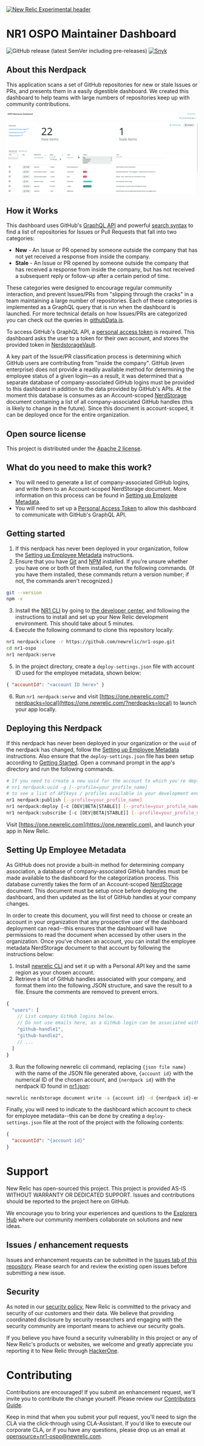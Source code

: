 [![New Relic Experimental header](https://github.com/newrelic/opensource-website/raw/master/src/images/categories/Experimental.png)](https://opensource.newrelic.com/oss-category/#new-relic-experimental)

# NR1 OSPO Maintainer Dashboard

![GitHub release (latest SemVer including pre-releases)](https://img.shields.io/github/v/release/newrelic/nr1-ospo?include_prereleases&sort=semver) [![Snyk](https://snyk.io/test/github/newrelic/nr1-ospo/badge.svg)](https://snyk.io/test/github/newrelic/nr1-ospo)

## About this Nerdpack

This application scans a set of GitHub repositories for new or stale Issues or PRs, and presents them in a easily digestible dashboard. We created this dashboard to help teams with large numbers of repositories keep up with community contributions.

![Screenshot #1](screenshots/home.png)

## How it Works

This dashboard uses GitHub's [GraphQL API](https://docs.github.com/en/free-pro-team@latest/graphql) and powerful [search syntax](https://docs.github.com/en/free-pro-team@latest/github/searching-for-information-on-github/searching-on-github) to find a list of repositories for Issues or Pull Requests that fall into two categories:
* **New** - An Issue or PR opened by someone outside the company that has not yet received a response from inside the company.
* **Stale** - An Issue or PR opened by someone outside the company that has received a response from inside the company, but has not received a subsequent reply or follow-up after a certain period of time.

These categories were designed to encourage regular community interaction, and prevent Issues/PRs from "slipping through the cracks" in a team maintaining a large number of repositories. Each of these categories is implemented as a GraphQL query that is run when the dashboard is launched. For more technical details on how Issues/PRs are categorized you can check out the queries in [githubData.js](./nerdlets/maintainer-dashboard/graphql/githubData.js).

To access GitHub's GraphQL API, a [personal access token](https://docs.github.com/en/free-pro-team@latest/github/authenticating-to-github/creating-a-personal-access-token) is required. This dashboard asks the user to a token for their own account, and stores the provided token in [NerdstorageVault](https://developer.newrelic.com/explore-docs/nerdstoragevault).

A key part of the Issue/PR classification process is determining which GitHub users are contributing from "inside the company". GitHub (even enterprise) does not provide a readily available method for determining the employee status of a given login—as a result, it was determined that a separate database of company-associated GitHub logins must be provided to this dashboard in addition to the data provided by GitHub's APIs. At the moment this database is consumes as an Account-scoped [NerdStorage](https://developer.newrelic.com/explore-docs/nerdstorage) document containing a list of all company-associated GitHub handles (this is likely to change in the future). Since this document is account-scoped, it can be deployed once for the entire organization.

## Open source license

This project is distributed under the [Apache 2 license](LICENSE).

## What do you need to make this work?

 * You will need to generate a list of company-associated GitHub logins, and write them to an Account-scoped NerdStorage document. More information on this process can be found in [Setting up Employee Metadata](#setting-up-employee-metadata).
 * You will need to set up a [Personal Access Token](https://docs.github.com/en/free-pro-team@latest/github/authenticating-to-github/creating-a-personal-access-token) to allow this dashboard to communicate with GitHub's GraphQL API.

## Getting started

1. If this nerdpack has never been deployed in your organization, follow the [Setting up Employee Metadata](#setting-up-employee-metadata) instructions.
2. Ensure that you have [Git](https://git-scm.com/book/en/v2/Getting-Started-Installing-Git) and [NPM](https://www.npmjs.com/get-npm) installed. If you're unsure whether you have one or both of them installed, run the following commands. (If you have them installed, these commands return a version number; if not, the commands aren't recognized.)
  ```bash
  git --version
  npm -v
  ```
3. Install the [NR1 CLI](https://one.newrelic.com/launcher/developer-center.launcher) by going to [the developer center](https://one.newrelic.com/launcher/developer-center.launcher), and following the instructions to install and set up your New Relic development environment. This should take about 5 minutes.
4. Execute the following command to clone this repository locally:
  ```bash
  nr1 nerdpack:clone -r https://github.com/newrelic/nr1-ospo.git
  cd nr1-ospo
  nr1 nerdpack:serve
  ```
5. In the project directory, create a `deploy-settings.json` file with account ID used for the employee metadata, shown below:
  ```JSON
  { "accountId": "<account ID here>" }
  ```
6. Run `nr1 nerdpack:serve` and visit [https://one.newrelic.com/?nerdpacks=local](https://one.newrelic.com/?nerdpacks=local) to launch your app locally.

## Deploying this Nerdpack

If this nerdpack has never been deployed in your organization or the `uuid` of the nerdpack has changed, follow the [Setting up Employee Metadata](#setting-up-employee-metadata) instructions. Also ensure that the `deploy-settings.json` file has been setup according to [Getting Started](#getting-started). Open a command prompt in the app's directory and run the following commands.

```bash
# If you need to create a new uuid for the account to which you're deploying this app, use the following
# nr1 nerdpack:uuid -g [--profile=your_profile_name]
# to see a list of APIkeys / profiles available in your development environment, run nr1 credentials:list
nr1 nerdpack:publish [--profile=your_profile_name]
nr1 nerdpack:deploy [-c [DEV|BETA|STABLE]] [--profile=your_profile_name]
nr1 nerdpack:subscribe [-c [DEV|BETA|STABLE]] [--profile=your_profile_name]
```

Visit [https://one.newrelic.com](https://one.newrelic.com), and launch your app in New Relic.

## Setting Up Employee Metadata

As GitHub does not provide a built-in method for determining company association, a database of company-associated GitHub handles must be made available to the dashboard for the categorization process. This database currently takes the form of an Account-scoped [NerdStorage](https://developer.newrelic.com/explore-docs/nerdstorage) document. This document must be setup once before deploying the dashboard, and then updated as the list of GitHub handles at your company changes.

In order to create this document, you will first need to choose or create an account in your organization that any prospective user of the dashboard deployment can read--this ensures that the dashboard will have permissions to read the document when accessed by other users in the organization. Once you've chosen an account, you can install the employee metadata NerdStorage document to that account by following the instructions below:
1. Install [newrelic CLI](https://developer.newrelic.com/automate-workflows/get-started-new-relic-cli) and set it up with a Personal API key and the same region as your chosen account.
2. Retrieve a list of GitHub handles associated with your company, and format them into the following JSON structure, and save the result to a file. Ensure the comments are removed to prevent errors.
  ```JavaScript
  {
    "users": [
      // List company GitHub logins below.
      // Do not use emails here, as a GitHub login can be associated with more than one email.
      "github-handle1",
      "github-handle2",
      // ...
    ]
  }
  ```
3. Run the following newrelic cli command, replacing `{json file name}` with the name of the JSON file generated above, `{account id}` with the numerical ID of the chosen account, and `{nerdpack id}` with the nerdpack ID found in [nr1.json](./nr1.json):
  ```sh
  newrelic nerdstorage document write -a {account id} -d {nerdpack id}-employeeMetadata-v1 -c {nerdpack id}-employeeMetadata-v1 -s ACCOUNT -o "$(< {json file name})" -p {nerdpack id}
  ```

Finally, you will need to indicate to the dashboard which account to check for employee metadata--this can be done by creating a `deploy-settings.json` file at the root of the project with the following contents:
```JSON
{
  "accountId": "{account id}"
}
```

# Support

New Relic has open-sourced this project. This project is provided AS-IS WITHOUT WARRANTY OR DEDICATED SUPPORT. Issues and contributions should be reported to the project here on GitHub.

We encourage you to bring your experiences and questions to the [Explorers Hub](https://discuss.newrelic.com) where our community members collaborate on solutions and new ideas.

## Issues / enhancement requests

Issues and enhancement requests can be submitted in the [Issues tab of this repository](../../issues). Please search for and review the existing open issues before submitting a new issue.

## Security

As noted in our [security policy](../../security/policy), New Relic is committed to the privacy and security of our customers and their data. We believe that providing coordinated disclosure by security researchers and engaging with the security community are important means to achieve our security goals.

If you believe you have found a security vulnerability in this project or any of New Relic's products or websites, we welcome and greatly appreciate you reporting it to New Relic through [HackerOne](https://hackerone.com/newrelic).

# Contributing

Contributions are encouraged! If you submit an enhancement request, we'll invite you to contribute the change yourself. Please review our [Contributors Guide](CONTRIBUTING.md).

Keep in mind that when you submit your pull request, you'll need to sign the CLA via the click-through using CLA-Assistant. If you'd like to execute our corporate CLA, or if you have any questions, please drop us an email at opensource+nr1-ospo@newrelic.com.
